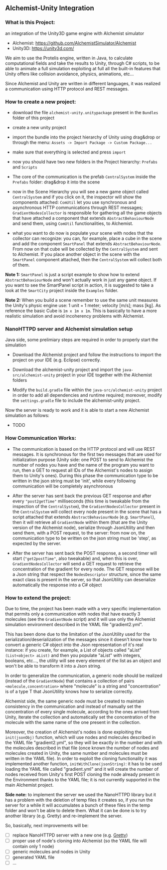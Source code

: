 ## Alchemist-Unity Integration

### What is this Project:
an integration of the Unity3D game engine with Alchemist simulator

* Alchemist: https://github.com/AlchemistSimulator/Alchemist
* Unity3D: https://unity3d.com/

We aim to use the Protelis engine, written in Java, to calculate computational fields and take the results to Unity, through C# scripts, to be able to animate a full simulation exploiting at full all the built-in features that Unity offers like collision avoidance, physics, animations, etc...

Since Alchemist and Unity are written in different languages, it was realized a communication using HTTP protocol and REST messages.

### How to create a new project:

* download the file `alchemist-unity.unitypackage` present in the `Bundles` folder of this project


* create a new unity project


* import the bundle into the project hierarchy of Unity using drag&drop or through the menu: `Assets -> Import Package -> Custom Package...`


* make sure that everything is selected and press `import`


* now you should have two new folders in the Project hierarchy: `Prefabs` and `Scripts`


* The core of the communication is the prefab `CentralSystem` inside the `Prefabs` folder: drag&drop it into the scene


* now in the Scene Hierarchy you will see a new game object called `CentralSystem` and if you click on it, the inspector will show the components attached: `ComUtil` let you use synchronous and asynchronous HTTP communications through REST messages; `GradientNodesCollector` is responsible for gathering all the game objects that have attached a component that extends `AbstractBehaviourNode` and send them, using `ComUtil` functionalities, to Alchemist.


* what you want to do now is populate your scene with nodes that the collector can recognize: you can, for example, place a cube in the scene and add the component `SmartPanel` that extends `AbstractBehaviourNode`. From now on that cube will be collected by the `CentralSystem` and sent to Alchemist. If you place another object in the scene with the `SmartPanel` component attached, then the `CentralSystem` will collect both of them.

**Note 1:** `SmartPanel` is just a script example to show how to extend `AbstractBehaviourNode` and won't actually work in just any game object. If you want to see the SmartPanel script in action, it is suggested to take a look at the `SmartCity` project inside the `Examples` folder.

**Note 2:** When you build a scene remember to use the same unit measures the Unity's physic engine use: 1 unit = 1 meter; velocity [m/s]; mass [kg]. As reference the basic Cube is `1m x 1m x 1m`. This is basically to have a more realistic simulation and avoid incoherency problems with Alchemist.

### NanoHTTPD server and Alchemist simulation setup
Java side, some prelimiary steps are required in order to properly start the simulation

* Download the Alchemist project and follow the instructions to import the project on your IDE (e.g. Eclipse) correctly.

* Download the alchemist-unity project and import the `java-src/alchemist-unity` project in your IDE  together with the Alchemist folders

* Modify the `build.gradle` file within the `java-src/alchemist-unity` project in order to add all dependencies and runtime required; moreover, modify the `settings.gradle` file to include the alchemist-unity project.

Now the server is ready to work and it is able to start a new Alchemist simulation as follows:

* TODO
 
### How Communication Works:

* The communication is based on the HTTP protocol and will use REST messages. It is synchronous for the first two messages that are used for initialization purpose (Unity side: one POST to send to Alchemist the number of nodes you have and the name of the program you want to run, then a GET to request all IDs of the Alchemist's nodes to assign them to Unity's ones). During this phase the communication type to be written in the json string must be 'init', while every following communication will be completely asynchronous


* After the server has sent back the previous GET response and after every `"post2getTime"` milliseconds (this time is tweakable from the inspection of the `CentralSystem`), the `GradientNodesCollector` present in the `CentralSystem` will collect every node present in the scene that has a script attached that extends `AbstractBehaviourNode` (e.g. `SmartPanel`), then it will retrieve all `GradientNode` within them (that are the Unity version of the Alchemist node), serialize through JsonUtility and then send them, with a POST request, to the server: from now on, the communication type to be written on the json string must be 'step', as expected by the server.


* After the server has sent back the POST response, a second timer will start (`"get2postTime"`, also tweakable) and, when this is over, `GradientNodesCollector` will send a GET request to retrieve the concentration of the gradient for every node. The GET response will be a Json string that respect the `NodesDescriptor` structure, since the same exact class is present in the server, so that JsonUtility can deserialize automatically the response into a C# object

### How to extend the project:

Due to time, the project has been made with a very specific implementation that permits only a communication with nodes that have exactly 3 molecules (see the `GradientNode` script) and it will use only the Alchemist simulation environment described in the YAML file "gradient2.yml".

This has been done due to the limitation of the JsonUtility used for the serialization/deserialization of the messages since it doesn't know how to convert a generic C# object into the Json representation of it's real instance: if you create, for example, a List of objects called "aList" `(List<object> aList)` and then you populate "aList" with integers, booleans, etc..., the utility will see every element of the list as an object and won't be able to transform it into a Json string.

In order to generalize the communication, a generic node should be realized (instead of the `GradientNode`) that contains a collection of pairs `<molecule,concentration>` where "molecule" is a string and "concentration" is of a type T that JsonUtility knows how to serialize correctly.

Alchemist side, the same generic node must be created to maintain consistency in the communication and instead of manually set the concentration of every single molecule, according to the ones arrived from Unity, iterate the collection and automatically set the concentration of the molecule with the same name of the one present in the collection.

Moreover, the creation of Alchemist's nodes is done exploiting the `init(jsonObj)` function, which will use nodes and molecules described in the YAML file "gradient2.yml", so they will be exactly in the number and with the molecules described in that file (once known the number of nodes and molecules created in Unity, the same number and molecules must be written in the YAML file).
In order to exploit the cloning functionality it was implemented another function, `initWithClone(jsonString)`: it has to be used loading the YAML file called "gradient.yml" and it will create the number of nodes received from Unity's first POST cloning the node already present in the Environment thanks to the YAML file; it is not currently supported in the main Alchemist project.

**Side note:** to implement the server we used the NanoHTTPD library but it has a problem with the deletion of temp files it creates so, if you run the server for a while it will accumulates a bunch of these files in the temp folder and won't be able to delete them. What it can be done is to try another library (e.g. Gretty) and re-implement the server.

So, basically, next improvements will be:
- [ ] replace NanoHTTPD server with a new one (e.g. [Gretty](https://github.com/akhikhl/gretty))
- [ ] proper use of node's cloning into Alchemist (so the YAML file will contain only 1 node)
- [ ] generic molecules and nodes in Unity
- [ ] generated YAML file
- [ ] ...
